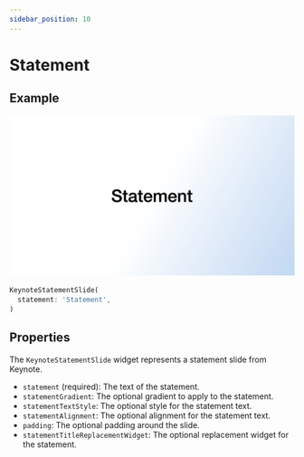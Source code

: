 ```yaml
---
sidebar_position: 10
---
```


# Statement

## Example

![Blank slide](./img/statement.png)

```dart
KeynoteStatementSlide(
  statement: 'Statement',
)
```

## Properties

The `KeynoteStatementSlide` widget represents a statement slide from Keynote.

- `statement` (required): The text of the statement.
- `statementGradient`: The optional gradient to apply to the statement.
- `statementTextStyle`: The optional style for the statement text.
- `statementAlignment`: The optional alignment for the statement text.
- `padding`: The optional padding around the slide.
- `statementTitleReplacementWidget`: The optional replacement widget for the statement.
